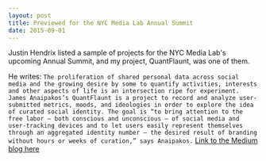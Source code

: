 ```yaml
---
layout: post
title: Previewed for the NYC Media Lab Annual Summit
date: 2015-09-01
---
```


Justin Hendrix listed a sample of projects for the NYC Media Lab's upcoming Annual Summit, and my project, QuantFlaunt, was one of them.

He writes:
```The proliferation of shared personal data across social media and the growing desire by some to quantify activities, interests and other aspects of life is an intersection ripe for experiment. James Anaipakos’s QuantFlaunt is a project to record and analyze user-submitted metrics, moods, and ideologies in order to explore the idea of curated social identity. The goal is “to bring attention to the free labor — both conscious and unconscious — of social media and user-tracking devices and to let users easily represent themselves through an aggregated identity number — the desired result of branding without hours or weeks of curation,” says Anaipakos.```
[Link to the Medium blog here](https://medium.com/@justinhendrix/previewing-nyc-media-lab-s-annual-summit-demo-session-ce5169df964e#.r4nbccelp)
